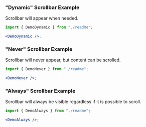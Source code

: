 ### "Dynamic" Scrollbar Example

Scrollbar will appear when needed.

```jsx harmony
import { DemoDynamic } from "./readme";

<DemoDynamic />;
```

### "Never" Scrollbar Example

Scrollbar will never appear, but content can be scrolled.

```jsx harmony
import { DemoNever } from "./readme";

<DemoNever />;
```

### "Always" Scrollbar Example

Scrollbar will always be visible regardless if it is possible to scroll.

```jsx harmony
import { DemoAlways } from "./readme";

<DemoAlways />;
```
